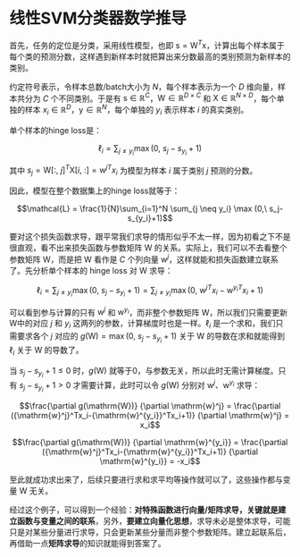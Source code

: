 # 线性SVM分类器数学推导

首先，任务的定位是分类，采用线性模型，也即 $\mathrm{s} = \mathrm{W}^T\mathrm{x}$，计算出每个样本属于每个类的预测分数，这样遇到新样本时就把算出来分数最高的类别预测为新样本的类别。

约定符号表示，令样本总数/batch大小为 $N$，每个样本表示为一个 $D$ 维向量，样本共分为 $C$ 个不同类别。于是有 $\mathrm{s} \in \mathbb{R}^{C}$，$\mathrm{W} \in \mathbb{R}^{D \times C}$ 和 $\mathrm{X} \in \mathbb{R}^{N \times D}$，每个单独的样本 $x_i \in \mathbb{R}^{D}$，$\mathrm{y} \in \mathbb{R}^N$，每个单独的 $y_i$ 表示样本 $i$ 的真实类别。

单个样本的hinge loss是：

$$\ell_i = \sum_{j \neq y_i} \max (0,\ s_j-s_{y_i}+1)$$

其中 $s_j =\mathrm{W}[:,\  j]^T\mathrm{X}[i,\ :] = {\mathrm{w}^j}^Tx_i$ 为模型为样本 $i$ 属于类别 $j$ 预测的分数。

因此，模型在整个数据集上的hinge loss就等于：

$$\mathcal{L} = \frac{1}{N}\sum_{i=1}^N \sum_{j \neq y_i} \max (0,\ s_j-s_{y_i}+1)$$

要对这个损失函数求导，跟平常我们求导的情形似乎不太一样，因为初看之下不是很直观，看不出来损失函数与参数矩阵 $\mathrm{W}$ 的关系。实际上，我们可以不去看整个参数矩阵 $\mathrm{W}$，而是把 $\mathrm{W}$ 看作是 $C$ 个列向量 $\mathrm{w}^j$，这样就能和损失函数建立联系了。先分析单个样本的 hinge loss 对 $\mathrm{W}$ 求导：

$$\ell_i = \sum_{j \neq y_i} \max (0,\ s_j-s_{y_i}+1) = \sum_{j \neq y_i} \max (0,\ {\mathrm{w}^j}^Tx_i-{\mathrm{w}^{y_i}}^Tx_i+1)$$

可以看到参与计算的只有 $\mathrm{w}^j$ 和 $\mathrm{w}^{y_i}$，而非整个参数矩阵 $\mathrm{W}$，所以我们只需要更新  $\mathrm{W}$中的对应 $j$ 和 $y_i$ 这两列的参数，计算梯度时也是一样。$\ell_i$ 是一个求和，我们只需要求各个 $j$ 对应的 $g(\mathrm{W}) = \max (0,\ s_j-s_{y_i}+1)$ 关于 $\mathrm{W}$ 的导数在求和就能得到 $\ell_i$ 关于 $\mathrm{W}$ 的导数了。

当 $s_j-s_{y_i}+1 \le 0$ 时，$g(\mathrm{W})$ 就等于0，与参数无关，所以此时无需计算梯度。只有 $s_j-s_{y_i}+1 \gt 0$ 才需要计算，此时可以令 $g(\mathrm{W})$ 分别对 $\mathrm{w}^j$、$\mathrm{w}^{y_i}$ 求导：

$$\frac{\partial g(\mathrm{W})} {\partial \mathrm{w}^j} = \frac{\partial ({\mathrm{w}^j}^Tx_i-{\mathrm{w}^{y_i}}^Tx_i+1)} {\partial \mathrm{w}^j} = x_i$$

$$\frac{\partial g(\mathrm{W})} {\partial \mathrm{w}^{y_i}} = \frac{\partial ({\mathrm{w}^j}^Tx_i-{\mathrm{w}^{y_i}}^Tx_i+1)} {\partial \mathrm{w}^{y_i}} = -x_i$$

至此就成功求出来了，后续只要进行求和求平均等操作就可以了，这些操作都与变量 $\mathrm{W}$ 无关。

经过这个例子，可以得到一个经验：**对特殊函数进行向量/矩阵求导，关键就是建立函数与变量之间的联系**，另外，**要建立向量化思想**，求导未必是整体求导，可能只是对某些分量进行求导，只会更新某些分量而非整个参数矩阵。建立起联系后，再借助一点**矩阵求导**的知识就能得到答案了。